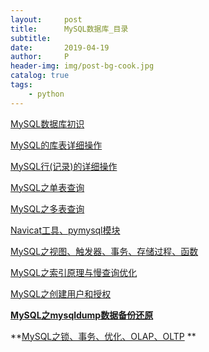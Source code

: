 ```yaml
---
layout:     post
title:      MySQL数据库_目录
subtitle:   
date:       2019-04-19
author:     P
header-img: img/post-bg-cook.jpg
catalog: true
tags:
    - python
---
```

[MySQL数据库初识](https://www.cnblogs.com/presleyren/p/10737497.html)

[MySQL的库表详细操作](https://www.cnblogs.com/presleyren/p/10737531.html)

[MySQL行(记录)的详细操作](https://www.cnblogs.com/presleyren/p/10737541.html)

[MySQL之单表查询](https://www.cnblogs.com/presleyren/p/10737576.html)

[MySQL之多表查询](https://www.cnblogs.com/presleyren/p/10737576.htmlhttps://www.cnblogs.com/presleyren/p/10737602.html)

[Navicat工具、pymysql模块](https://www.cnblogs.com/presleyren/p/10737616.html)

[MySQL之视图、触发器、事务、存储过程、函数](https://www.cnblogs.com/presleyren/p/10737636.html)

[MySQL之索引原理与慢查询优化](https://www.cnblogs.com/presleyren/p/10737663.html)

[MySQL之创建用户和授权](https://www.cnblogs.com/presleyren/p/10737675.html)

**[MySQL之mysqldump数据备份还原](https://www.cnblogs.com/presleyren/p/10737687.html)**

**[MySQL之锁、事务、优化、OLAP、OLTP](https://www.cnblogs.com/presleyren/p/10737703.html) **
